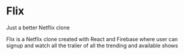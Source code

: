 # Flix
Just a better Netflix clone 

Flix is a Netflix clone created with React and Firebase where user can signup and watch all the tralier of all the trending and available shows 
